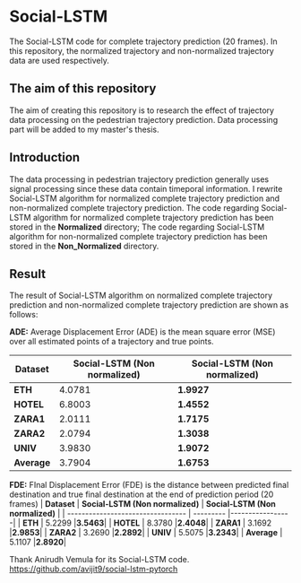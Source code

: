 # Social-LSTM
The Social-LSTM code for complete trajectory prediction (20 frames). In this repository, the normalized trajectory and non-normalized trajectory data
are used respectively.

## The aim of this repository
The aim of creating this repository is to research the effect of trajectory data processing on the pedestrian trajectory prediction.
Data processing part will be added to my master's thesis.

## Introduction
The data processing in pedestrian trajectory prediction generally uses signal processing since these data contain timeporal information. 
I rewrite Social-LSTM algorithm for normalized complete trajectory prediction and non-normalized complete trajectory prediction. 
The code regarding Social-LSTM algorithm for normalized complete trajectory prediction has been stored in the **Normalized** directory; 
The code regarding Social-LSTM algorithm for non-normalized complete trajectory prediction has been stored in the **Non_Normalized** directory.

## Result
The result of Social-LSTM algorithm on normalized complete trajectory prediction and non-normalized complete trajectory prediction are shown as follows:

**ADE:**
Average Displacement Error (ADE) is the mean square error (MSE) over all estimated points of a trajectory and true points.

| **Dataset**                           | **Social-LSTM (Non normalized)** | **Social-LSTM (Non normalized)**  |
| --------------------------------- | --------- |-----------------|
| **ETH**                     | 4.0781  |**1.9927**|
| **HOTEL**                     | 6.8003   |**1.4552**|
| **ZARA1**                     | 2.0111   |**1.7175**|
| **ZARA2**                     |  2.0794  |**1.3038**|
| **UNIV**                     | 3.9830   |**1.9072**|
| **Average**                     | 3.7904   |**1.6753**|

**FDE:**
FInal Displacement Error (FDE) is the distance between predicted final destination and true final destination at the end of prediction period (20 frames)
| **Dataset**                           | **Social-LSTM (Non normalized)** | **Social-LSTM (Non normalized)**  |
| --------------------------------- | --------- |-----------------|
| **ETH**                     | 5.2299  |**3.5463**|
| **HOTEL**                     | 8.3780   |**2.4048**|
| **ZARA1**                     | 3.1692   |**2.9853**|
| **ZARA2**                     |  3.2690  |**2.2892**|
| **UNIV**                     | 5.5075   |**3.2343**|
| **Average**                     | 5.1107   |**2.8920**|

Thank Anirudh Vemula for its Social-LSTM code. https://github.com/avijit9/social-lstm-pytorch
